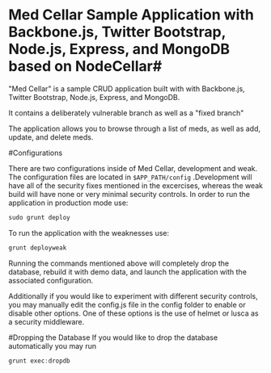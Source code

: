 # Med Cellar Sample Application with Backbone.js, Twitter Bootstrap, Node.js, Express, and MongoDB based on NodeCellar#

"Med Cellar" is a sample CRUD application built with with Backbone.js, Twitter Bootstrap, Node.js, Express, and MongoDB.

It contains a deliberately vulnerable branch as well as a "fixed branch"

The application allows you to browse through a list of meds, as well as add, update, and delete meds.

#Configurations

There are two configurations inside of Med Cellar, development and weak. The configuration files are located in ```$APP_PATH/config``` .Development will have all of the security fixes mentioned in the excercises, whereas the weak build will have none or very minimal security controls. In order to run the application in production mode use:

```js
sudo grunt deploy
```

To run the application with the weaknesses use:

```js
grunt deployweak
```


Running the commands mentioned above will completely drop the database, rebuild it with demo data, and launch the application with the associated configuration.

Additionally if you would like to experiment with different security controls, you may manually edit the config.js file in the config folder to enable or disable other options. One of these options is the use of helmet or lusca as a security middleware.

#Dropping the Database
If you would like to drop the database automatically you may run
```js
grunt exec:dropdb
```

